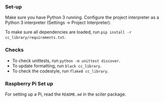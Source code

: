 ### Set-up
Make sure you have Python 3 running. Configure the project interpreter as a Python 3 interpreter (Settings -> Project Interpreter).

To make sure all dependencies are loaded, run `pip install -r cc_library/requirements.txt`.

### Checks
- To check unittests, run `python -m unittest discover`.
- To update formatting, run `black cc_library`.
- To check the codestyle, run `flake8 cc_library`.

### Raspberry Pi Set up
For setting up a Pi, read the `README.md` in the sciler package. 
